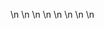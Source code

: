 

















































\n
\n
\n
\n
\n
\n
\n
\n
























































































































































































































